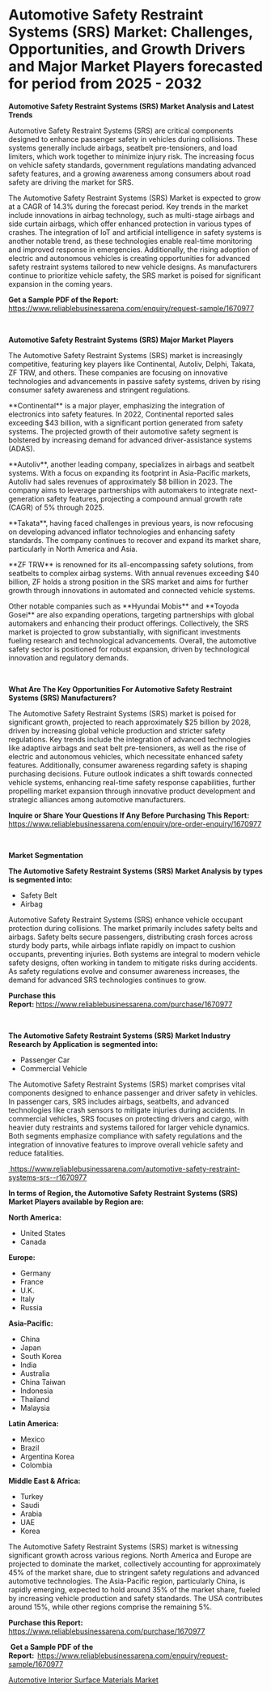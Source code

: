 <p><h1>Automotive Safety Restraint Systems (SRS) Market: Challenges, Opportunities, and Growth Drivers and Major Market Players forecasted for period from 2025 - 2032</h1></p><p><strong>Automotive Safety Restraint Systems (SRS) Market Analysis and Latest Trends</strong></p>
<p><p>Automotive Safety Restraint Systems (SRS) are critical components designed to enhance passenger safety in vehicles during collisions. These systems generally include airbags, seatbelt pre-tensioners, and load limiters, which work together to minimize injury risk. The increasing focus on vehicle safety standards, government regulations mandating advanced safety features, and a growing awareness among consumers about road safety are driving the market for SRS.</p><p>The Automotive Safety Restraint Systems (SRS) Market is expected to grow at a CAGR of 14.3% during the forecast period. Key trends in the market include innovations in airbag technology, such as multi-stage airbags and side curtain airbags, which offer enhanced protection in various types of crashes. The integration of IoT and artificial intelligence in safety systems is another notable trend, as these technologies enable real-time monitoring and improved response in emergencies. Additionally, the rising adoption of electric and autonomous vehicles is creating opportunities for advanced safety restraint systems tailored to new vehicle designs. As manufacturers continue to prioritize vehicle safety, the SRS market is poised for significant expansion in the coming years.</p></p>
<p><strong>Get a Sample PDF of the Report:&nbsp;</strong> <a href="https://www.reliablebusinessarena.com/enquiry/request-sample/1670977?utm_campaign=2819&utm_medium=2&utm_source=Github&utm_content=ia&utm_term=25032025&utm_id=automotive-safety-restraint-systems-srs">https://www.reliablebusinessarena.com/enquiry/request-sample/1670977</a></p>
<p>&nbsp;</p>
<p><strong>Automotive Safety Restraint Systems (SRS) Major Market Players</strong></p>
<p><p>The Automotive Safety Restraint Systems (SRS) market is increasingly competitive, featuring key players like Continental, Autoliv, Delphi, Takata, ZF TRW, and others. These companies are focusing on innovative technologies and advancements in passive safety systems, driven by rising consumer safety awareness and stringent regulations.</p><p>**Continental** is a major player, emphasizing the integration of electronics into safety features. In 2022, Continental reported sales exceeding $43 billion, with a significant portion generated from safety systems. The projected growth of their automotive safety segment is bolstered by increasing demand for advanced driver-assistance systems (ADAS).</p><p>**Autoliv**, another leading company, specializes in airbags and seatbelt systems. With a focus on expanding its footprint in Asia-Pacific markets, Autoliv had sales revenues of approximately $8 billion in 2023. The company aims to leverage partnerships with automakers to integrate next-generation safety features, projecting a compound annual growth rate (CAGR) of 5% through 2025.</p><p>**Takata**, having faced challenges in previous years, is now refocusing on developing advanced inflator technologies and enhancing safety standards. The company continues to recover and expand its market share, particularly in North America and Asia.</p><p>**ZF TRW** is renowned for its all-encompassing safety solutions, from seatbelts to complex airbag systems. With annual revenues exceeding $40 billion, ZF holds a strong position in the SRS market and aims for further growth through innovations in automated and connected vehicle systems.</p><p>Other notable companies such as **Hyundai Mobis** and **Toyoda Gosei** are also expanding operations, targeting partnerships with global automakers and enhancing their product offerings. Collectively, the SRS market is projected to grow substantially, with significant investments fueling research and technological advancements. Overall, the automotive safety sector is positioned for robust expansion, driven by technological innovation and regulatory demands.</p></p>
<p>&nbsp;</p>
<p><strong>What Are The Key Opportunities For Automotive Safety Restraint Systems (SRS) Manufacturers?</strong></p>
<p><p>The Automotive Safety Restraint Systems (SRS) market is poised for significant growth, projected to reach approximately $25 billion by 2028, driven by increasing global vehicle production and stricter safety regulations. Key trends include the integration of advanced technologies like adaptive airbags and seat belt pre-tensioners, as well as the rise of electric and autonomous vehicles, which necessitate enhanced safety features. Additionally, consumer awareness regarding safety is shaping purchasing decisions. Future outlook indicates a shift towards connected vehicle systems, enhancing real-time safety response capabilities, further propelling market expansion through innovative product development and strategic alliances among automotive manufacturers.</p></p>
<p><strong>Inquire or Share Your Questions If Any Before Purchasing This Report:</strong> <a href="https://www.reliablebusinessarena.com/enquiry/pre-order-enquiry/1670977?utm_campaign=2819&utm_medium=2&utm_source=Github&utm_content=ia&utm_term=25032025&utm_id=automotive-safety-restraint-systems-srs">https://www.reliablebusinessarena.com/enquiry/pre-order-enquiry/1670977</a></p>
<p>&nbsp;</p>
<p><strong>Market Segmentation</strong></p>
<p><strong>The Automotive Safety Restraint Systems (SRS) Market Analysis by types is segmented into:</strong></p>
<p><ul><li>Safety Belt</li><li>Airbag</li></ul></p>
<p><p>Automotive Safety Restraint Systems (SRS) enhance vehicle occupant protection during collisions. The market primarily includes safety belts and airbags. Safety belts secure passengers, distributing crash forces across sturdy body parts, while airbags inflate rapidly on impact to cushion occupants, preventing injuries. Both systems are integral to modern vehicle safety designs, often working in tandem to mitigate risks during accidents. As safety regulations evolve and consumer awareness increases, the demand for advanced SRS technologies continues to grow.</p></p>
<p><strong>Purchase this Report:&nbsp;</strong><a href="https://www.reliablebusinessarena.com/purchase/1670977?utm_campaign=2819&utm_medium=2&utm_source=Github&utm_content=ia&utm_term=25032025&utm_id=automotive-safety-restraint-systems-srs">https://www.reliablebusinessarena.com/purchase/1670977</a></p>
<p>&nbsp;</p>
<p><strong>The Automotive Safety Restraint Systems (SRS) Market Industry Research by Application is segmented into:</strong></p>
<p><ul><li>Passenger Car</li><li>Commercial Vehicle</li></ul></p>
<p><p>The Automotive Safety Restraint Systems (SRS) market comprises vital components designed to enhance passenger and driver safety in vehicles. In passenger cars, SRS includes airbags, seatbelts, and advanced technologies like crash sensors to mitigate injuries during accidents. In commercial vehicles, SRS focuses on protecting drivers and cargo, with heavier duty restraints and systems tailored for larger vehicle dynamics. Both segments emphasize compliance with safety regulations and the integration of innovative features to improve overall vehicle safety and reduce fatalities.</p></p>
<p><a href="https://www.reliablebusinessarena.com/automotive-safety-restraint-systems-srs--r1670977?utm_campaign=2819&utm_medium=2&utm_source=Github&utm_content=ia&utm_term=25032025&utm_id=automotive-safety-restraint-systems-srs">&nbsp;https://www.reliablebusinessarena.com/automotive-safety-restraint-systems-srs--r1670977</a></p>
<p><strong>In terms of Region, the Automotive Safety Restraint Systems (SRS) Market Players available by Region are:</strong></p>
<p>
    <p> <strong> North America: </strong>
        <ul>
            <li>United States</li>
            <li>Canada</li>
        </ul>
        </p> 
    <p> <strong> Europe: </strong>
        <ul>
            <li>Germany</li>
            <li>France</li>
            <li>U.K.</li>
            <li>Italy</li>
            <li>Russia</li>
        </ul>
        </p> 
    <p> <strong> Asia-Pacific: </strong>
        <ul>
            <li>China</li>
            <li>Japan</li>
            <li>South Korea</li>
            <li>India</li>
            <li>Australia</li>
            <li>China Taiwan</li>
            <li>Indonesia</li>
            <li>Thailand</li>
            <li>Malaysia</li>
        </ul>
        </p> 
    <p> <strong> Latin America: </strong>
        <ul>
            <li>Mexico</li>
            <li>Brazil</li>
            <li>Argentina Korea</li>
            <li>Colombia</li>
        </ul>
        </p> 
    <p> <strong> Middle East & Africa: </strong>
        <ul>
            <li>Turkey</li>
            <li>Saudi</li>
            <li>Arabia</li>
            <li>UAE</li>
            <li>Korea</li>
        </ul>
    </p>
    </p>
<p><p>The Automotive Safety Restraint Systems (SRS) market is witnessing significant growth across various regions. North America and Europe are projected to dominate the market, collectively accounting for approximately 45% of the market share, due to stringent safety regulations and advanced automotive technologies. The Asia-Pacific region, particularly China, is rapidly emerging, expected to hold around 35% of the market share, fueled by increasing vehicle production and safety standards. The USA contributes around 15%, while other regions comprise the remaining 5%.</p></p>
<p><strong>Purchase this Report: </strong><a href="https://www.reliablebusinessarena.com/purchase/1670977?utm_campaign=2819&utm_medium=2&utm_source=Github&utm_content=ia&utm_term=25032025&utm_id=automotive-safety-restraint-systems-srs">https://www.reliablebusinessarena.com/purchase/1670977</a></p>
<p>&nbsp;<strong>Get a Sample PDF of the Report:&nbsp;&nbsp;</strong><a href="https://www.reliablebusinessarena.com/enquiry/request-sample/1670977?utm_campaign=2819&utm_medium=2&utm_source=Github&utm_content=ia&utm_term=25032025&utm_id=automotive-safety-restraint-systems-srs">https://www.reliablebusinessarena.com/enquiry/request-sample/1670977</a></p>
<p><strong></strong></p>
<p><p><a href="https://github.com/abantolemox08/Market-Research-Report-List-1/blob/main/automotive-interior-surface-materials-market.md?utm_campaign=2819&utm_medium=2&utm_source=Github&utm_content=ia&utm_term=25032025&utm_id=automotive-safety-restraint-systems-srs">Automotive Interior Surface Materials Market</a></p></p>